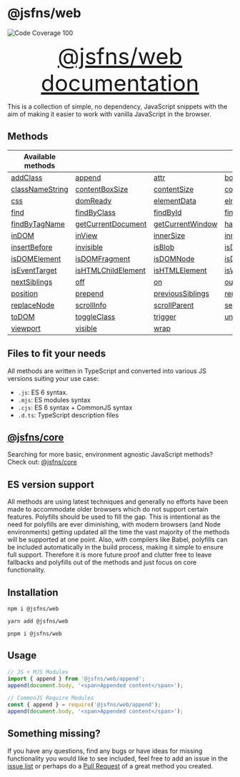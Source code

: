 # @jsfns/web
![Code Coverage 100](https://badgen.net/badge/coverage/100%25/green)

<a href="https://tokimon.github.io/jsfns-docs/web" target="__blank" style="font-size: 50px; display: block; text-align: center;">@jsfns/web documentation</a>

This is a collection of simple, no dependency, JavaScript snippets with the aim
of making it easier to work with vanilla JavaScript in the browser.

## Methods

| Available methods |||||
| --- | --- | --- | --- | --- |
| [addClass](https://tokimon.github.io/jsfns-docs/web#addClass) | [append](https://tokimon.github.io/jsfns-docs/web#append) | [attr](https://tokimon.github.io/jsfns-docs/web#attr) | [boxModel](https://tokimon.github.io/jsfns-docs/web#boxModel) | [children](https://tokimon.github.io/jsfns-docs/web#children) |
| [classNameString](https://tokimon.github.io/jsfns-docs/web#classNameString) | [contentBoxSize](https://tokimon.github.io/jsfns-docs/web#contentBoxSize) | [contentSize](https://tokimon.github.io/jsfns-docs/web#contentSize) | [copyEvent](https://tokimon.github.io/jsfns-docs/web#copyEvent) | [createElement](https://tokimon.github.io/jsfns-docs/web#createElement) |
| [css](https://tokimon.github.io/jsfns-docs/web#css) | [domReady](https://tokimon.github.io/jsfns-docs/web#domReady) | [elementData](https://tokimon.github.io/jsfns-docs/web#elementData) | [elmIndex](https://tokimon.github.io/jsfns-docs/web#elmIndex) | [ensureHTML](https://tokimon.github.io/jsfns-docs/web#ensureHTML) |
| [find](https://tokimon.github.io/jsfns-docs/web#find) | [findByClass](https://tokimon.github.io/jsfns-docs/web#findByClass) | [findById](https://tokimon.github.io/jsfns-docs/web#findById) | [findByName](https://tokimon.github.io/jsfns-docs/web#findByName) | [findByQuery](https://tokimon.github.io/jsfns-docs/web#findByQuery) |
| [findByTagName](https://tokimon.github.io/jsfns-docs/web#findByTagName) | [getCurrentDocument](https://tokimon.github.io/jsfns-docs/web#getCurrentDocument) | [getCurrentWindow](https://tokimon.github.io/jsfns-docs/web#getCurrentWindow) | [hasClass](https://tokimon.github.io/jsfns-docs/web#hasClass) | [hidden](https://tokimon.github.io/jsfns-docs/web#hidden) |
| [inDOM](https://tokimon.github.io/jsfns-docs/web#inDOM) | [inView](https://tokimon.github.io/jsfns-docs/web#inView) | [innerSize](https://tokimon.github.io/jsfns-docs/web#innerSize) | [innerXML](https://tokimon.github.io/jsfns-docs/web#innerXML) | [insertAfter](https://tokimon.github.io/jsfns-docs/web#insertAfter) |
| [insertBefore](https://tokimon.github.io/jsfns-docs/web#insertBefore) | [invisible](https://tokimon.github.io/jsfns-docs/web#invisible) | [isBlob](https://tokimon.github.io/jsfns-docs/web#isBlob) | [isDOMChildNode](https://tokimon.github.io/jsfns-docs/web#isDOMChildNode) | [isDOMContainer](https://tokimon.github.io/jsfns-docs/web#isDOMContainer) |
| [isDOMElement](https://tokimon.github.io/jsfns-docs/web#isDOMElement) | [isDOMFragment](https://tokimon.github.io/jsfns-docs/web#isDOMFragment) | [isDOMNode](https://tokimon.github.io/jsfns-docs/web#isDOMNode) | [isDOMRoot](https://tokimon.github.io/jsfns-docs/web#isDOMRoot) | [isDocument](https://tokimon.github.io/jsfns-docs/web#isDocument) |
| [isEventTarget](https://tokimon.github.io/jsfns-docs/web#isEventTarget) | [isHTMLChildElement](https://tokimon.github.io/jsfns-docs/web#isHTMLChildElement) | [isHTMLElement](https://tokimon.github.io/jsfns-docs/web#isHTMLElement) | [isWindow](https://tokimon.github.io/jsfns-docs/web#isWindow) | [marginBoxSize](https://tokimon.github.io/jsfns-docs/web#marginBoxSize) |
| [nextSiblings](https://tokimon.github.io/jsfns-docs/web#nextSiblings) | [off](https://tokimon.github.io/jsfns-docs/web#off) | [on](https://tokimon.github.io/jsfns-docs/web#on) | [outerSize](https://tokimon.github.io/jsfns-docs/web#outerSize) | [parseSelector](https://tokimon.github.io/jsfns-docs/web#parseSelector) |
| [position](https://tokimon.github.io/jsfns-docs/web#position) | [prepend](https://tokimon.github.io/jsfns-docs/web#prepend) | [previousSiblings](https://tokimon.github.io/jsfns-docs/web#previousSiblings) | [removeClass](https://tokimon.github.io/jsfns-docs/web#removeClass) | [replaceClass](https://tokimon.github.io/jsfns-docs/web#replaceClass) |
| [replaceNode](https://tokimon.github.io/jsfns-docs/web#replaceNode) | [scrollInfo](https://tokimon.github.io/jsfns-docs/web#scrollInfo) | [scrollParent](https://tokimon.github.io/jsfns-docs/web#scrollParent) | [selectorToHTML](https://tokimon.github.io/jsfns-docs/web#selectorToHTML) | [siblings](https://tokimon.github.io/jsfns-docs/web#siblings) |
| [toDOM](https://tokimon.github.io/jsfns-docs/web#toDOM) | [toggleClass](https://tokimon.github.io/jsfns-docs/web#toggleClass) | [trigger](https://tokimon.github.io/jsfns-docs/web#trigger) | [uniqueNodeList](https://tokimon.github.io/jsfns-docs/web#uniqueNodeList) | [vendorPrefixed](https://tokimon.github.io/jsfns-docs/web#vendorPrefixed) |
| [viewport](https://tokimon.github.io/jsfns-docs/web#viewport) | [visible](https://tokimon.github.io/jsfns-docs/web#visible) | [wrap](https://tokimon.github.io/jsfns-docs/web#wrap) |


## Files to fit your needs

All methods are written in TypeScript and converted into various JS versions suiting your use case:

- `.js`: ES 6 syntax.
- `.mjs`: ES modules syntax
- `.cjs`: ES 6 syntax + CommonJS syntax
- `.d.ts`: TypeScript description files

## [@jsfns/core](https://tokimon.github.io/jsfns-docs/core)

Searching for more basic, environment agnostic JavaScript methods? Check out: [@jsfns/core](https://tokimon.github.io/jsfns-docs/core)

## ES version support

All methods are using latest techniques and generally no efforts have been made to
accommodate older browsers which do not support certain features. Polyfills should
be used to fill the gap. This is intentional as the need for polyfills are ever
diminishing, with modern browsers (and Node environments) getting updated all the time the vast
majority of the methods will be supported at one point. Also, with compilers like Babel,
polyfills can be included automatically in the build process, making it simple to ensure full support.
Therefore it is more future proof and clutter free to leave fallbacks and polyfills out of
the methods and just focus on core functionality.

## Installation

```
npm i @jsfns/web
```

```
yarn add @jsfns/web
```

```
pnpm i @jsfns/web
```

## Usage

```js
// JS + MJS Modules
import { append } from '@jsfns/web/append';
append(document.body, '<span>Appended content</span>');
```

```js
// CommonJS Require Modules
const { append } = require('@jsfns/web/append');
append(document.body, '<span>Appended content</span>');
```

## Something missing?

If you have any questions, find any bugs or have ideas for missing functionality you would like to see included, feel
free to add an issue in the [issue list](https://github.com/Tokimon/jsfns/issues) or perhaps do a
[Pull Request](https://github.com/Tokimon/jsfns/pulls) of a great method you created.
